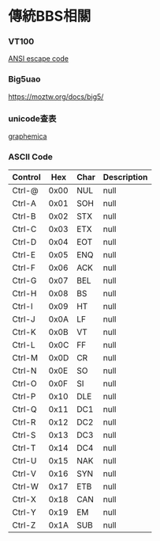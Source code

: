 # 傳統BBS相關

### VT100
[ANSI escape code](https://en.wikipedia.org/wiki/ANSI_escape_code)

### Big5uao
https://moztw.org/docs/big5/

### unicode查表
[graphemica](http://graphemica.com/)

### ASCII Code
| Control | Hex | Char | Description |
| ------- | --- | ---- | ----------- |
| Ctrl-@ | 0x00 | NUL | null |
| Ctrl-A | 0x01 | SOH | null |
| Ctrl-B | 0x02 | STX | null |
| Ctrl-C | 0x03 | ETX | null |
| Ctrl-D | 0x04 | EOT | null |
| Ctrl-E | 0x05 | ENQ | null |
| Ctrl-F | 0x06 | ACK | null |
| Ctrl-G | 0x07 | BEL | null |
| Ctrl-H | 0x08 | BS  | null |
| Ctrl-I | 0x09 | HT  | null |
| Ctrl-J | 0x0A | LF  | null |
| Ctrl-K | 0x0B | VT  | null |
| Ctrl-L | 0x0C | FF  | null |
| Ctrl-M | 0x0D | CR  | null |
| Ctrl-N | 0x0E | SO  | null |
| Ctrl-O | 0x0F | SI  | null |
| Ctrl-P | 0x10 | DLE | null |
| Ctrl-Q | 0x11 | DC1 | null |
| Ctrl-R | 0x12 | DC2 | null |
| Ctrl-S | 0x13 | DC3 | null |
| Ctrl-T | 0x14 | DC4 | null |
| Ctrl-U | 0x15 | NAK | null |
| Ctrl-V | 0x16 | SYN | null |
| Ctrl-W | 0x17 | ETB | null |
| Ctrl-X | 0x18 | CAN | null |
| Ctrl-Y | 0x19 | EM  | null |
| Ctrl-Z | 0x1A | SUB | null |
